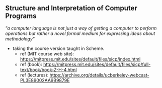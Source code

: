 ## Structure and Interpretation of Computer Programs

*"a computer language is not just a way of getting a computer to perform operations but rather a novel formal medium for expressing ideas about methodology"*

- taking the course version taught in Scheme.
	- ref (MIT course web site): https://mitpress.mit.edu/sites/default/files/sicp/index.html
	- ref (book): https://mitpress.mit.edu/sites/default/files/sicp/full-text/book/book-Z-H-4.html
	- ref (lectures): https://archive.org/details/ucberkeley-webcast-PL3E89002AA9B9879E
